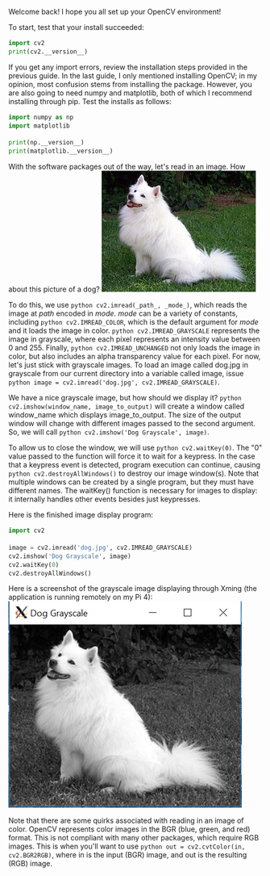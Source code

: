 Welcome back! I hope you all set up your OpenCV environment!

To start, test that your install succeeded:
```python
import cv2
print(cv2.__version__)
```

If you get any import errors, review the installation steps provided in the previous guide. In the last guide, I only mentioned installing OpenCV; in my opinion, most confusion stems from installing the package. However, you are also going to need numpy and matplotlib, both of which I recommend installing through pip. Test the installs as follows: 
```python
import numpy as np
import matplotlib

print(np.__version__)
print(matplotlib.__version__)
```

With the software packages out of the way, let's read in an image. How about this picture of a dog? 
![From Wikipedia](InlineImages/306px-American_Eskimo_Dog.jpg)

To do this, we use ```python cv2.imread(_path_, _mode_)```, which reads the image at _path_ encoded in _mode_. _mode_ can be a variety of constants, including ```python cv2.IMREAD_COLOR```, which is the default argument for _mode_ and it loads the image in color. ```python cv2.IMREAD_GRAYSCALE``` represents the image in grayscale, where each pixel represents an intensity value between 0 and 255. Finally, ```python cv2.IMREAD_UNCHANGED```  not only loads the image in color, but also includes an alpha transparency value for each pixel. For now, let's just stick with grayscale images. To load an image called dog.jpg in grayscale from our current directory into a variable called image, issue ```python image = cv2.imread('dog.jpg', cv2.IMREAD_GRAYSCALE)```.

We have a nice grayscale image, but how should we display it? ```python cv2.imshow(window_name, image_to_output)```  will create a window called window_name which displays image_to_output. The size of the output window will change with different images passed to the second argument. So, we will call ```python cv2.imshow('Dog Grayscale', image)```.

To allow us to close the window, we will use ```python cv2.waitKey(0)```. The "0" value passed to the function will force it to wait for a keypress. In the case that a keypress event is detected, program execution can continue, causing ```python cv2.destroyAllWindows()``` to destroy our image window(s). Note that multiple windows can be created by a single program, but they must have different names. The waitKey() function is necessary for images to display: it internally handles other events besides just keypresses. 

Here is the finished image display program:
```python 
import cv2

image = cv2.imread('dog.jpg', cv2.IMREAD_GRAYSCALE)
cv2.imshow('Dog Grayscale', image)
cv2.waitKey(0)
cv2.destroyAllWindows()
```

Here is a screenshot of the grayscale image displaying through Xming (the application is running remotely on my Pi 4):
![From Wikipedia](InlineImages/opencvbook_dog1.PNG)

Note that there are some quirks associated with reading in an image of color. OpenCV represents color images in the BGR (blue, green, and red) format. This is not compliant with many other packages, which require RGB images. This is when you'll want to use 
```python out = cv2.cvtColor(in, cv2.BGR2RGB)```, where in is the input (BGR) image, and out is the resulting (RGB) image. 

